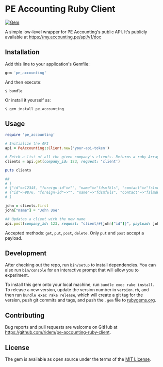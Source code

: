 # PE Accounting Ruby Client

[![Gem](https://img.shields.io/gem/v/pe_accounting.svg?style=flat-square)](https://rubygems.org/gems/pe_accounting)

A simple low-level wrapper for PE Accounting's public API.
It's publicly available at https://my.accounting.pe/api/v1/doc
 

## Installation

Add this line to your application's Gemfile:

```ruby
gem 'pe_accounting'
```

And then execute:

    $ bundle

Or install it yourself as:

    $ gem install pe_accounting

## Usage

```ruby
require 'pe_accounting'

# Initialize the API
api = PeAccounting::Client.new('your-api-token')

# Fetch a list of all the given company's clients. Returns a ruby Array or Hash, depending on the ressource's specifications
clients = api.get(company_id: 123, request: 'client')

puts clients

##
# [
# {"id"=>12345, "foreign-id"=>"", "name"=>"fdsmfkls", "contact"=>"fslmdkfsdmlkf", "address"=>{"address1"=>"sdfmsdlmfksdm", "address2"=>"", "zip-code"=>"12345", "state"=>"msdlfkdsmlk", "country"=>"sdflkdslkfj"}, "email"=>"sdflkjsfs@fdsd.fr", "country-code"=>"FR", "accountnr"=>0, "payment-days"=>14, "orgno"=>"123456-1234", "phone"=>"+33123456789", "user"=>{"id"=>12345}, "delivery-type"=>"Email", "vat-nr"=>"", "template"=>{"id"=>1234}, "active"=>true},
# {"id"=>9876, "foreign-id"=>"", "name"=>"fdsmfkls", "contact"=>"fslmdkfsdmlkf", "address"=>{"address1"=>"sdfmsdlmfksdm", "address2"=>"", "zip-code"=>"12345", "state"=>"msdlfkdsmlk", "country"=>"sdflkdslkfj"}, "email"=>"sdflkjsfs@fdsd.fr", "country-code"=>"FR", "accountnr"=>0, "payment-days"=>14, "orgno"=>"123456-1235", "phone"=>"+33123456789", "user"=>{"id"=>9875}, "delivery-type"=>"Email", "vat-nr"=>"", "template"=>{"id"=>1234}, "active"=>true}
# ]

john = clients.first
john["name"] = "John Doe"

## Updates a client with the new name
api.post(company_id: 123, request: "client/#{john["id"]}", payload: john)

```
Accepted methods: `get`, `put`, `post`, `delete`. Only `put` and `post` accept a payload.

## Development

After checking out the repo, run `bin/setup` to install dependencies. You can also run `bin/console` for an interactive prompt that will allow you to experiment.

To install this gem onto your local machine, run `bundle exec rake install`. To release a new version, update the version number in `version.rb`, and then run `bundle exec rake release`, which will create a git tag for the version, push git commits and tags, and push the `.gem` file to [rubygems.org](https://rubygems.org).

## Contributing

Bug reports and pull requests are welcome on GitHub at https://github.com/ridem/pe-accounting-ruby-client.


## License

The gem is available as open source under the terms of the [MIT License](http://opensource.org/licenses/MIT).
